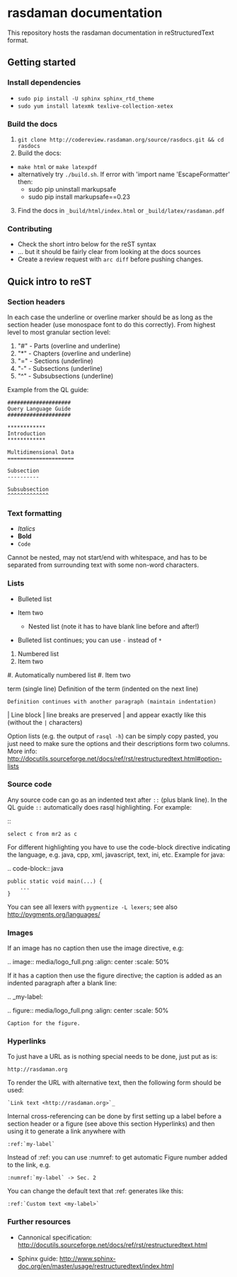 # rasdaman documentation

This repository hosts the rasdaman documentation in reStructuredText format.


## Getting started

### Install dependencies

- `sudo pip install -U sphinx sphinx_rtd_theme`
- `sudo yum install latexmk texlive-collection-xetex`

### Build the docs

1. `git clone http://codereview.rasdaman.org/source/rasdocs.git && cd rasdocs`
2. Build the docs:
 - `make html` or `make latexpdf`
 - alternatively try `./build.sh`. If error with 'import name 'EscapeFormatter' then:
   - sudo pip uninstall markupsafe
   - sudo pip install markupsafe==0.23
3. Find the docs in `_build/html/index.html` or `_build/latex/rasdaman.pdf`

### Contributing

- Check the short intro below for the reST syntax
 - ... but it should be fairly clear from looking at the docs sources
- Create a review request with `arc diff` before pushing changes.



## Quick intro to reST

### Section headers

In each case the underline or overline marker should be as long as the section
header (use monospace font to do this correctly). From highest level to most 
granular section level:

1. "#" - Parts (overline and underline)
2. "*" - Chapters (overline and underline)
3. "=" - Sections (underline)
4. "-" - Subsections (underline)
5. "^" - Subsubsections (underline)

Example from the QL guide:

    ####################
    Query Language Guide
    ####################

    ************
    Introduction
    ************

    Multidimensional Data
    =====================

    Subsection
    ----------

    Subsubsection
    ^^^^^^^^^^^^^

### Text formatting

- *Italics*
- **Bold**
- ``Code``

Cannot be nested, may not start/end with whitespace, and has to be
separated from surrounding text with some non-word characters.


### Lists

* Bulleted list
* Item two

    * Nested list (note it has to have blank line before and after!)

- Bulleted list continues; you can use `-` instead of `*`

1. Numbered list
2. Item two

#. Automatically numbered list
#. Item two


term (single line)
    Definition of the term (indented on the next line)

    Definition continues with another paragraph (maintain indentation)


| Line block
| line breaks are preserved
| and appear exactly like this (without the `|` characters)


Option lists (e.g. the output of ``rasql -h``) can be simply copy pasted, you
just need to make sure the options and their descriptions form two columns.
More info:
http://docutils.sourceforge.net/docs/ref/rst/restructuredtext.html#option-lists


### Source code

Any source code can go as an indented text after ``::`` (plus blank line).
In the QL guide ``::`` automatically does rasql highlighting. For example:

::

    select c from mr2 as c

For different highlighting you have to use the code-block directive indicating
the language, e.g. java, cpp, xml, javascript, text, ini, etc. Example for java:

.. code-block:: java

    public static void main(...) {
        ...
    }

You can see all lexers with ``pygmentize -L lexers``; see also 
http://pygments.org/languages/


### Images

If an image has no caption then use the image directive, e.g:

.. image:: media/logo_full.png
    :align: center
    :scale: 50%


If it has a caption then use the figure directive; the caption is added as an
indented paragraph after a blank line:

.. _my-label:

.. figure:: media/logo_full.png
    :align: center
    :scale: 50%

    Caption for the figure.



### Hyperlinks

To just have a URL as is nothing special needs to be done, just put as is:

    http://rasdaman.org

To render the URL with alternative text, then the following form should be used:

    `Link text <http://rasdaman.org>`_

Internal cross-referencing can be done by first setting up a label before a
section header or a figure (see above this section Hyperlinks) and then using
it to generate a link anywhere with

    :ref:`my-label`

Instead of :ref: you can use :numref: to get automatic Figure number added to
the link, e.g.

    :numref:`my-label` -> Sec. 2

You can change the default text that :ref: generates like this:

    :ref:`Custom text <my-label>`


### Further resources

- Cannonical specification: 
  http://docutils.sourceforge.net/docs/ref/rst/restructuredtext.html

- Sphinx guide:
  http://www.sphinx-doc.org/en/master/usage/restructuredtext/index.html
